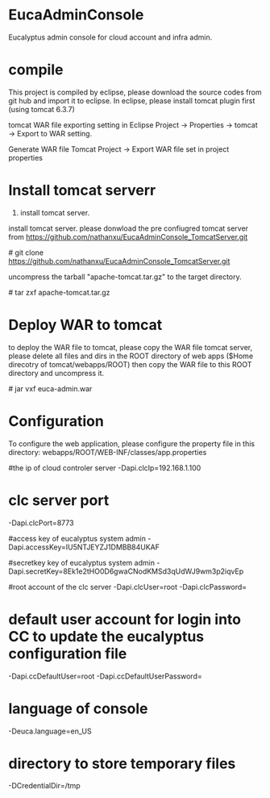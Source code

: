 EucaAdminConsole
================

Eucalyptus admin console for cloud account and infra admin.

compile
============
This project is compiled by eclipse, please download the source codes from git hub and import it to eclipse.
In eclipse, please install tomcat plugin first (using tomcat 6.3.7)

tomcat WAR file exporting setting in Eclipse
Project -> Properties -> tomcat -> Export to WAR setting.

Generate WAR file
Tomcat Project -> Export WAR file set in project properties


Install tomcat serverr 
============

1) install tomcat server.

install tomcat server. please donwload the pre confiugred tomcat server from https://github.com/nathanxu/EucaAdminConsole_TomcatServer.git

\# git clone https://github.com/nathanxu/EucaAdminConsole_TomcatServer.git

uncompress the tarball "apache-tomcat.tar.gz" to the target directory.

\# tar zxf apache-tomcat.tar.gz

Deploy WAR to tomcat
==========
to deploy the WAR file to tomcat, please copy the WAR file tomcat server, please delete all files and dirs in
the ROOT directory of web apps ($Home direcotry of tomcat/webapps/ROOT)
then copy the WAR file to this ROOT directory and uncompress it.

\# jar vxf euca-admin.war

Configuration
==========
To configure the web application, please configure the property file in this directory:
webapps/ROOT/WEB-INF/classes/app.properties

#the ip of cloud controler server
-Dapi.clcIp=192.168.1.100
# clc server port
-Dapi.clcPort=8773

#access key of eucalyptus system admin
-Dapi.accessKey=IU5NTJEYZJ1DMBB84UKAF

#secretkey key of eucalyptus system admin
-Dapi.secretKey=8Ek1e2tHO0D6gwaCNodKMSd3qUdWJ9wm3p2iqvEp

#root account of the clc server
-Dapi.clcUser=root
-Dapi.clcPassword=

# default user account for login into CC to update the eucalyptus configuration file
-Dapi.ccDefaultUser=root
-Dapi.ccDefaultUserPassword=

# language of console

-Deuca.language=en_US

# directory to store temporary files 
-DCredentialDir=/tmp
